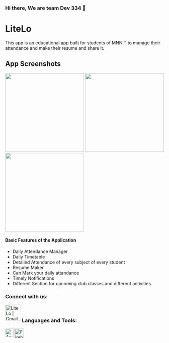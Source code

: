 ### Hi there, We are team Dev 334  👋

# LiteLo
This app is an educational app built for students of MNNIT to manage their attendance and make their resume and share it.

## App Screenshots
<img src="https://user-images.githubusercontent.com/59697798/97751369-33f82e80-1b18-11eb-85f8-006aae54b175.jpg" width="250" heigth="500">            <img src="https://user-images.githubusercontent.com/59697798/97751425-4f633980-1b18-11eb-9f79-a3cc812ffad1.jpg" width="250" heigth="500">           <img src="https://user-images.githubusercontent.com/59697798/97751561-846f8c00-1b18-11eb-8b6c-8ed72f2260a7.jpg" width="250" heigth="500">


#### Basic Features of the Application
- Daily Attendance Manager
- Daily Timetable
- Detailed Attendance of every subject of every student 
- Resume Maker
- Can Mark your daily attandance
- Timely Notifications
- Different Section for upcoming club classes and different activities.


### Connect with us:

[<img align="left" alt="LiteLo | Gmail" width="50px" src="https://www.mailpoet.com/wp-content/uploads/2016/05/gmail-logo-6.png" />][email]
<br />

### Languages and Tools:

<img align="left" alt="Android Studio Code" width="26px" src="https://upload.wikimedia.org/wikipedia/commons/thumb/3/34/Android_Studio_icon.svg/1200px-Android_Studio_icon.svg.png" />
<img align="left" alt="Firebase" width="30px" src="https://cdn4.iconfinder.com/data/icons/google-i-o-2016/512/google_firebase-2-512.png" />
 


<br />
<br />



[email]: mailto:oneon334@gmail.com

